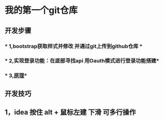 # 我的第一个git仓库

##  开发步骤
### * 1,bootstrap获取样式并修改 并通过git上传到github仓库 *
### * 2,实现登录功能：在底部寻找api   用Oauth模式进行登录功能搭建*
### * 3,[原理](file:///C:/Users/%E6%96%87%E8%89%BA%E5%A7%94%E5%91%98/Pictures/Screenshots/1.png)*

##  开发技巧
## 1，idea  按住 alt  + 鼠标左建 下滑  可多行操作




